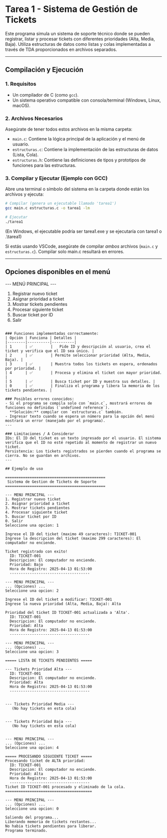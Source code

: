 # Tarea 1 - Sistema de Gestión de Tickets

Este programa simula un sistema de soporte técnico donde se pueden registrar, listar y procesar tickets con diferentes prioridades (Alta, Media, Baja). Utiliza estructuras de datos como listas y colas implementadas a través de TDA proporcionados en archivos separados.

---

## Compilación y Ejecución

### 1. Requisitos
- Un compilador de C (como `gcc`).
- Un sistema operativo compatible con consola/terminal (Windows, Linux, macOS).

### 2. Archivos Necesarios
Asegúrate de tener todos estos archivos en la misma carpeta:

- `main.c`: Contiene la lógica principal de la aplicación y el menú de usuario.
- `estructuras.c`: Contiene la implementación de las estructuras de datos (Lista, Cola).
- `estructuras.h`: Contiene las definiciones de tipos y prototipos de funciones para las estructuras.

### 3. Compilar y Ejecutar (Ejemplo con GCC)

Abre una terminal o símbolo del sistema en la carpeta donde están los archivos y ejecuta:

```bash
# Compilar (genera un ejecutable llamado 'tarea1')
gcc main.c estructuras.c -o tarea1 -lm

# Ejecutar
./tarea1
```
(En Windows, el ejecutable podría ser tarea1.exe y se ejecutaría con tarea1 o .\tarea1)

Si estás usando VSCode, asegúrate de compilar *ambos* archivos (`main.c` y `estructuras.c`). Compilar solo main.c resultará en errores.

---

## Opciones disponibles en el menú

--- MENÚ PRINCIPAL ---
1. Registrar nuevo ticket
2. Asignar prioridad a ticket
3. Mostrar tickets pendientes
4. Procesar siguiente ticket
5. Buscar ticket por ID
0. Salir
```

### Funciones implementadas correctamente:
| Opción | Funciona | Detalles |
|--------|----------|----------|
| 1      | ✅        | 	Pide ID y descripción al usuario, crea el ticket y verifica que el ID sea único. |
| 2      | ✅        | Permite seleccionar prioridad (Alta, Media, Baja). |
| 3      | ✅        | Muestra todos los tickets en espera, ordenados por prioridad. |
| 4      | ✅        | Procesa y elimina el ticket con mayor prioridad. |
| 5      | ✅        | Busca ticket por ID y muestra sus detalles. |
| 0      | ✅        | Finaliza el programa y libera la memoria de los tickets pendientes. |

### Posibles errores conocidos:
- Si el programa se compila solo con `main.c`, mostrará errores de funciones no definidas (`undefined reference`).  
  **Solución:** compilar con `estructuras.c` también.
- Ingresar texto cuando se espera un número para la opción del menú mostrará un error (manejado por el programa).
---

### Limitaciones / A Considerar
IDs: El ID del ticket es un texto ingresado por el usuario. El sistema verifica que el ID no esté repetido al momento de registrar un nuevo ticket.
Persistencia: Los tickets registrados se pierden cuando el programa se cierra. No se guardan en archivos.
---

## Ejemplo de uso

=============================================
 Sistema de Gestion de Tickets de Soporte
=============================================

--- MENU PRINCIPAL ---
1. Registrar nuevo ticket
2. Asignar prioridad a ticket
3. Mostrar tickets pendientes
4. Procesar siguiente ticket
5. Buscar ticket por ID
0. Salir
Seleccione una opcion: 1

Ingrese el ID del ticket (maximo 49 caracteres): TICKET-001
Ingrese la descripcion del ticket (maximo 299 caracteres): El computador no enciende.

Ticket registrado con exito!
  ID: TICKET-001
  Descripcion: El computador no enciende.
  Prioridad: Bajo
  Hora de Registro: 2025-04-13 01:53:00  
  ------------------------------------

--- MENU PRINCIPAL ---
... (Opciones) ...
Seleccione una opcion: 2

Ingrese el ID del ticket a modificar: TICKET-001
Ingrese la nueva prioridad (Alta, Media, Baja): Alta

Prioridad del ticket ID TICKET-001 actualizada a 'Alta'.
  ID: TICKET-001
  Descripcion: El computador no enciende.
  Prioridad: Alta
  Hora de Registro: 2025-04-13 01:53:00 
  ------------------------------------

--- MENU PRINCIPAL ---
... (Opciones) ...
Seleccione una opcion: 3

===== LISTA DE TICKETS PENDIENTES =====

--- Tickets Prioridad Alta ---
  ID: TICKET-001
  Descripcion: El computador no enciende.
  Prioridad: Alta
  Hora de Registro: 2025-04-13 01:53:00
  ------------------------------------


--- Tickets Prioridad Media ---
   (No hay tickets en esta cola)


--- Tickets Prioridad Baja ---
   (No hay tickets en esta cola)


--- MENU PRINCIPAL ---
... (Opciones) ...
Seleccione una opcion: 4

===== PROCESANDO SIGUIENTE TICKET =====
Procesando ticket de ALTA prioridad:
  ID: TICKET-001
  Descripcion: El computador no enciende.
  Prioridad: Alta
  Hora de Registro: 2025-04-13 01:53:00
  ------------------------------------
Ticket ID TICKET-001 procesado y eliminado de la cola.
=======================================

--- MENU PRINCIPAL ---
... (Opciones) ...
Seleccione una opcion: 0

Saliendo del programa...
Liberando memoria de tickets restantes...
No habia tickets pendientes para liberar.
Programa terminado.
